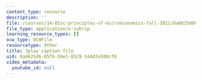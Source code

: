 ```yaml
---
content_type: resource
description: ''
file: /courses/14-01sc-principles-of-microeconomics-fall-2011/8a6625d605fb5be18529144d2e50bcf8_4j8mTdmATVg.vtt
file_type: application/x-subrip
learning_resource_types: []
ocw_type: OCWFile
resourcetype: Other
title: 3play caption file
uid: 8a6625d6-05fb-5be1-8529-144d2e50bcf8
video_metadata:
  youtube_id: null
---
```

